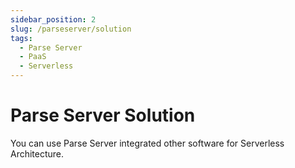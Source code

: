 ```yaml
---
sidebar_position: 2
slug: /parseserver/solution
tags:
  - Parse Server
  - PaaS
  - Serverless
---
```


# Parse Server Solution
  
You can use Parse Server integrated other software for Serverless Architecture.




